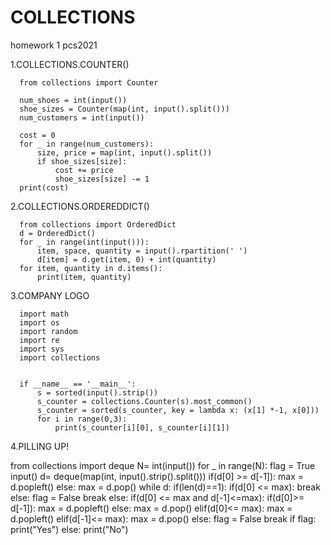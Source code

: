 # COLLECTIONS
homework 1 pcs2021

1.COLLECTIONS.COUNTER()

      from collections import Counter

      num_shoes = int(input())
      shoe_sizes = Counter(map(int, input().split()))
      num_customers = int(input())

      cost = 0
      for _ in range(num_customers):
          size, price = map(int, input().split())
          if shoe_sizes[size]:
              cost += price
              shoe_sizes[size] -= 1
      print(cost)


2.COLLECTIONS.ORDEREDDICT()


      from collections import OrderedDict
      d = OrderedDict()
      for _ in range(int(input())):
          item, space, quantity = input().rpartition(' ')
          d[item] = d.get(item, 0) + int(quantity)
      for item, quantity in d.items():
          print(item, quantity)
    
3.COMPANY LOGO

      import math
      import os
      import random
      import re
      import sys
      import collections


      if __name__ == '__main__':
          s = sorted(input().strip())
          s_counter = collections.Counter(s).most_common()
          s_counter = sorted(s_counter, key = lambda x: (x[1] *-1, x[0]))
          for i in range(0,3):
              print(s_counter[i][0], s_counter[i][1])


4.PILLING UP!

from collections import deque
N= int(input())
for _ in range(N):
    flag = True
    input()
    d= deque(map(int, input().strip().split()))
    if(d[0] >= d[-1]):
        max = d.popleft()
    else:
        max = d.pop()
    while d:
        if(len(d)==1):
            if(d[0] <= max):
                break
            else:
                flag = False
                break
        else:
            if(d[0] <= max and d[-1]<=max):
                if(d[0]>= d[-1]):
                    max = d.popleft()
                else:
                    max = d.pop()
            elif(d[0]<= max):
                    max = d.popleft()
            elif(d[-1]<= max):
                max = d.pop()
            else:
                flag = False
                break
    if flag:
        print("Yes")
    else:
        print("No")
            
                


